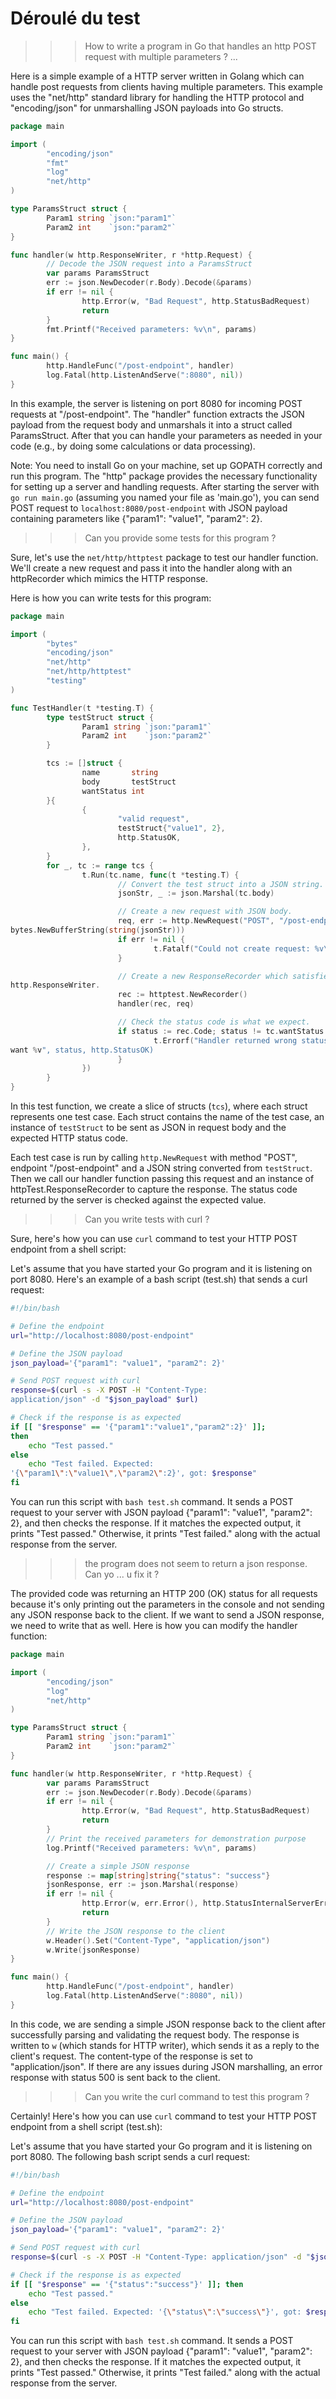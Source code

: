 # Déroulé du test

>>> How to write a program in Go that handles an http POST request with multiple parameters ?
...

Here is a simple example of a HTTP server written in
Golang which can handle post requests from clients having
multiple parameters. This example uses the "net/http"
standard library for handling the HTTP protocol and
"encoding/json" for unmarshalling JSON payloads into Go
structs.

```go
package main

import (
        "encoding/json"
        "fmt"
        "log"
        "net/http"
)

type ParamsStruct struct {
        Param1 string `json:"param1"`
        Param2 int    `json:"param2"`
}

func handler(w http.ResponseWriter, r *http.Request) {
        // Decode the JSON request into a ParamsStruct
        var params ParamsStruct
        err := json.NewDecoder(r.Body).Decode(&params)
        if err != nil {
                http.Error(w, "Bad Request", http.StatusBadRequest)
                return
        }
        fmt.Printf("Received parameters: %v\n", params)
}

func main() {
        http.HandleFunc("/post-endpoint", handler)
        log.Fatal(http.ListenAndServe(":8080", nil))
}
```
In this example, the server is listening on port 8080 for
incoming POST requests at "/post-endpoint". The "handler"
function extracts the JSON payload from the request body
and unmarshals it into a struct called ParamsStruct.
After that you can handle your parameters as needed in
your code (e.g., by doing some calculations or data
processing).

Note: You need to install Go on your machine, set up
GOPATH correctly and run this program. The "http" package
provides the necessary functionality for setting up a
server and handling requests. After starting the server
with `go run main.go` (assuming you named your file as
'main.go'), you can send POST request to
`localhost:8080/post-endpoint` with JSON payload
containing parameters like {"param1": "value1", "param2":
2}.

>>> Can you provide some tests for this program ?

Sure, let's use the `net/http/httptest` package to test
our handler function. We'll create a new request and pass
it into the handler along with an httpRecorder which
mimics the HTTP response.

Here is how you can write tests for this program:

```go
package main

import (
        "bytes"
        "encoding/json"
        "net/http"
        "net/http/httptest"
        "testing"
)

func TestHandler(t *testing.T) {
        type testStruct struct {
                Param1 string `json:"param1"`
                Param2 int    `json:"param2"`
        }

        tcs := []struct {
                name       string
                body       testStruct
                wantStatus int
        }{
                {
                        "valid request",
                        testStruct{"value1", 2},
                        http.StatusOK,
                },
        }
        for _, tc := range tcs {
                t.Run(tc.name, func(t *testing.T) {
                        // Convert the test struct into a JSON string.
                        jsonStr, _ := json.Marshal(tc.body)

                        // Create a new request with JSON body.
                        req, err := http.NewRequest("POST", "/post-endpoint",
bytes.NewBufferString(string(jsonStr)))
                        if err != nil {
                                t.Fatalf("Could not create request: %v\n", err)
                        }

                        // Create a new ResponseRecorder which satisfies
http.ResponseWriter.
                        rec := httptest.NewRecorder()
                        handler(rec, req)

                        // Check the status code is what we expect.
                        if status := rec.Code; status != tc.wantStatus {
                                t.Errorf("Handler returned wrong status code: got %v
want %v", status, http.StatusOK)
                        }
                })
        }
}
```

In this test function, we create a slice of structs
(`tcs`), where each struct represents one test case. Each
struct contains the name of the test case, an instance of
`testStruct` to be sent as JSON in request body and the
expected HTTP status code.

Each test case is run by calling `http.NewRequest` with
method "POST", endpoint "/post-endpoint" and a JSON
string converted from `testStruct`. Then we call our
handler function passing this request and an instance of
httpTest.ResponseRecorder to capture the response. The
status code returned by the server is checked against the
expected value.

>>> Can you write tests with curl ?

Sure, here's how you can use `curl` command to test your
HTTP POST endpoint from a shell script:

Let's assume that you have started your Go program and it
is listening on port 8080. Here's an example of a bash
script (test.sh) that sends a curl request:

```bash
#!/bin/bash

# Define the endpoint
url="http://localhost:8080/post-endpoint"

# Define the JSON payload
json_payload='{"param1": "value1", "param2": 2}'

# Send POST request with curl
response=$(curl -s -X POST -H "Content-Type:
application/json" -d "$json_payload" $url)

# Check if the response is as expected
if [[ "$response" == '{"param1":"value1","param2":2}' ]];
then
    echo "Test passed."
else
    echo "Test failed. Expected:
'{\"param1\":\"value1\",\"param2\":2}', got: $response"
fi
```
You can run this script with `bash test.sh` command. It
sends a POST request to your server with JSON payload
{"param1": "value1", "param2": 2}, and then checks the
response. If it matches the expected output, it prints
"Test passed." Otherwise, it prints "Test failed." along
with the actual response from the server.

>>> the program does not seem to return a json response. Can yo
... u fix it ?

The provided code was returning an HTTP 200 (OK) status for all requests because it's only printing out the parameters in the console and not sending any JSON response back to the client. If we want to send a JSON
response, we need to write that as well. Here is how you can modify the handler function:

```go
package main

import (
        "encoding/json"
        "log"
        "net/http"
)

type ParamsStruct struct {
        Param1 string `json:"param1"`
        Param2 int    `json:"param2"`
}

func handler(w http.ResponseWriter, r *http.Request) {
        var params ParamsStruct
        err := json.NewDecoder(r.Body).Decode(&params)
        if err != nil {
                http.Error(w, "Bad Request", http.StatusBadRequest)
                return
        }
        // Print the received parameters for demonstration purpose
        log.Printf("Received parameters: %v\n", params)

        // Create a simple JSON response
        response := map[string]string{"status": "success"}
        jsonResponse, err := json.Marshal(response)
        if err != nil {
                http.Error(w, err.Error(), http.StatusInternalServerError)
                return
        }
        // Write the JSON response to the client
        w.Header().Set("Content-Type", "application/json")
        w.Write(jsonResponse)
}

func main() {
        http.HandleFunc("/post-endpoint", handler)
        log.Fatal(http.ListenAndServe(":8080", nil))
}
```
In this code, we are sending a simple JSON response back to the client after successfully parsing and validating the request body. The response is written to `w` (which stands for HTTP writer), which sends it as a reply
to the client's request. The content-type of the response is set to "application/json". If there are any issues during JSON marshalling, an error response with status 500 is sent back to the client.


>>> Can you write the curl command to test this program ?

Certainly! Here's how you can use `curl` command to test your HTTP POST endpoint from a shell script (test.sh):

Let's assume that you have started your Go program and it is listening on port 8080. The following bash script sends a curl request:

```bash
#!/bin/bash

# Define the endpoint
url="http://localhost:8080/post-endpoint"

# Define the JSON payload
json_payload='{"param1": "value1", "param2": 2}'

# Send POST request with curl
response=$(curl -s -X POST -H "Content-Type: application/json" -d "$json_payload" $url)

# Check if the response is as expected
if [[ "$response" == '{"status":"success"}' ]]; then
    echo "Test passed."
else
    echo "Test failed. Expected: '{\"status\":\"success\"}', got: $response"
fi
```
You can run this script with `bash test.sh` command. It sends a POST request to your server with JSON payload {"param1": "value1", "param2": 2}, and then checks the response. If it matches the expected output, it prints
"Test passed." Otherwise, it prints "Test failed." along with the actual response from the server.


